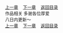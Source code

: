 
[上一章](https://github.com/xiaominghe2014/spider_book/blob/master/book/缺月梧桐/第169章.md)&nbsp;&nbsp;&nbsp;&nbsp;[下一章](https://github.com/xiaominghe2014/spider_book/blob/master/book/缺月梧桐/第171章.md)&nbsp;&nbsp;&nbsp;&nbsp;[返回目录](https://github.com/xiaominghe2014/spider_book/blob/master/book/缺月梧桐/README.md)
<br />作品相关 多谢各位厚爱<br />八日内更新～ <br />
[上一章](https://github.com/xiaominghe2014/spider_book/blob/master/book/缺月梧桐/第169章.md)&nbsp;&nbsp;&nbsp;&nbsp;[下一章](https://github.com/xiaominghe2014/spider_book/blob/master/book/缺月梧桐/第171章.md)&nbsp;&nbsp;&nbsp;&nbsp;[返回目录](https://github.com/xiaominghe2014/spider_book/blob/master/book/缺月梧桐/README.md)
